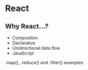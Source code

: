 # React

## Why React...?

* Composition
* Declarative
* Unidirectional data flow
* JavaScript

.map(), .reduce() and .filter() examples
